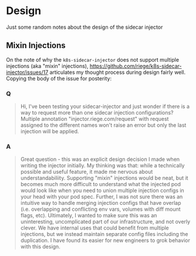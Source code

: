 # Design

Just some random notes about the design of the sidecar injector

## Mixin Injections

On the note of why the `k8s-sidecar-injector` does not support multiple injections (aka "mixin" injections), https://github.com/riege/k8s-sidecar-injector/issues/17 articulates my thought process during design fairly well. Copying the body of the issue for posterity:

### Q

> Hi, I've been testing your sidecar-injector and just wonder if there is a way to request more than one sidecar injection configurations?
> Multiple annotation "injector.riege.com/request" with request assigned to the different names won't raise an error but only the last injection will be applied.

### A

> Great question - this was an explicit design decision I made when writing the injector initially. My thinking was that: while a technically possible and useful feature, it made me nervous about understandabiliity. Supporting "mixin" injections would be neat, but it becomes much more difficult to understand what the injected pod would look like when you need to union multiple injection configs in your head with your pod spec. Further, I was not sure there was an intuitive way to handle merging injection configs that have overlap (i.e. overlapping and conflicting env vars, volumes with diff mount flags, etc).
> Ultimately, I wanted to make sure this was an uninteresting, uncomplicated part of our infrastructure, and not overly clever. We have internal uses that could benefit from multiple injections, but we instead maintain separate config files including the duplication. I have found its easier for new engineers to grok behavior with this design.
